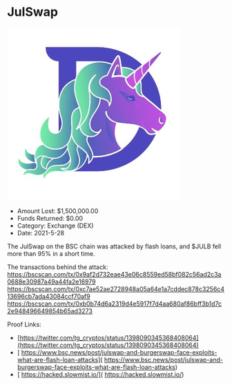 # JulSwap
![JulSwap](/rektimages/JulSwap.png)
- Amount Lost: $1,500,000.00
- Funds Returned: $0.00
- Category: Exchange (DEX)
- Date: 2021-5-28

The JulSwap on the BSC chain was attacked by flash loans, and $JULB fell more than 95% in a short time.  
  
The transactions behind the attack:  
https://bscscan.com/tx/0x9af2d732eae43e06c8559ed58bf082c56ad2c3a0688e30987a49a44fa2e16979  
https://bscscan.com/tx/0xc7ae52ae2728948a05a64e1a7cddec878c3256c413696cb7ada43084ccf70af9  
https://bscscan.com/tx/0xb0b74d6a2319d4e5917f7d4aa680af86bff3b1d7c2e948496649854b65ad3273


Proof Links:
- [https://twitter.com/tg_cryptos/status/1398090345368408064](https://twitter.com/tg_cryptos/status/1398090345368408064)
- [ https://www.bsc.news/post/julswap-and-burgerswap-face-exploits-what-are-flash-loan-attacks]( https://www.bsc.news/post/julswap-and-burgerswap-face-exploits-what-are-flash-loan-attacks)
- [ https://hacked.slowmist.io/]( https://hacked.slowmist.io/)


